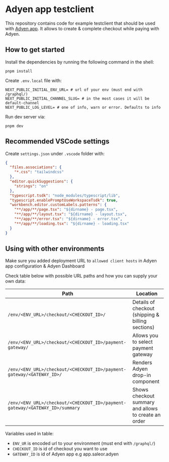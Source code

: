 # Adyen app testclient

This repository contains code for example testclient that should be used with [Adyen app](https://github.com/saleor/saleor-app-payment-adyen). It allows to create & complete checkout while paying with Adyen.

## How to get started

Install the dependencies by running the following command in the shell:

```shell
pnpm install
```

Create `.env.local` file with:

```
NEXT_PUBLIC_INITIAL_ENV_URL= # url of your env (must end with /graphql/)
NEXT_PUBLIC_INITIAL_CHANNEL_SLUG= # in the most cases it will be default-channel
NEXT_PUBLIC_LOG_LEVEL= # one of info, warn or error. Defaults to info
```

Run dev server via:

```shell
pnpm dev
```

## Recommended VSCode settings

Create `settings.json` under `.vscode` folder with:

```json
{
  "files.associations": {
    "*.css": "tailwindcss"
  },
  "editor.quickSuggestions": {
    "strings": "on"
  },
  "typescript.tsdk": "node_modules/typescript/lib",
  "typescript.enablePromptUseWorkspaceTsdk": true,
  "workbench.editor.customLabels.patterns": {
    "**/app/**/page.tsx": "${dirname} - page.tsx",
    "**/app/**/layout.tsx": "${dirname} - layout.tsx",
    "**/app/**/error.tsx": "${dirname} - error.tsx",
    "**/app/**/loading.tsx": "${dirname} - loading.tsx"
  }
}
```

## Using with other environments

Make sure you added deployment URL to `allowed client hosts` in Adyen app configuration & Adyen Dashboard

Check table below with possible URL paths and how you can supply your own data:

| Path                                                                         | Location                                             |
| ---------------------------------------------------------------------------- | ---------------------------------------------------- |
| `/env/<ENV_URL>/checkout/<CHECKOUT_ID>/`                                     | Details of checkout (shipping & billing sections)    |
| `/env/<ENV_URL>/checkout/<CHECKOUT_ID>/payment-gateway/`                     | Allows you to select payment gateway                 |
| `/env/<ENV_URL>/checkout/<CHECKOUT_ID>/payment-gateway/<GATEWAY_ID>/`        | Renders Adyen drop-in component                      |
| `/env/<ENV_URL>/checkout/<CHECKOUT_ID>/payment-gateway/<GATEWAY_ID>/summary` | Shows checkout summary and allows to create an order |

Variables used in table:

- `ENV_UR` is encoded url to your environment (must end with `/graphql/`)
- `CHECKOUT_ID` is id of checkout you want to use
- `GATEWAY_ID` is id of Adyen app e.g app.saleor.adyen

